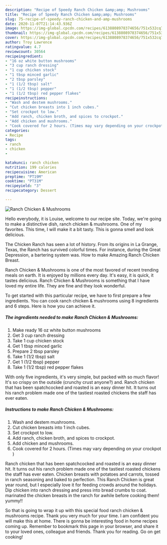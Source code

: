 ```yaml
---
description: "Recipe of Speedy Ranch Chicken &amp;amp; Mushrooms"
title: "Recipe of Speedy Ranch Chicken &amp;amp; Mushrooms"
slug: 75-recipe-of-speedy-ranch-chicken-and-amp-mushrooms
date: 2020-11-07T21:14:43.936Z
image: https://img-global.cpcdn.com/recipes/6138808978374656/751x532cq70/ranch-chicken-mushrooms-recipe-main-photo.jpg
thumbnail: https://img-global.cpcdn.com/recipes/6138808978374656/751x532cq70/ranch-chicken-mushrooms-recipe-main-photo.jpg
cover: https://img-global.cpcdn.com/recipes/6138808978374656/751x532cq70/ranch-chicken-mushrooms-recipe-main-photo.jpg
author: Troy Lawrence
ratingvalue: 4.7
reviewcount: 30564
recipeingredient:
- "16 oz white button mushrooms"
- "3 cup ranch dressing"
- "1 cup chicken stock"
- "1 tbsp minced garlic"
- "2 tbsp parsley"
- "1 (1/2 tbsp) salt"
- "1 (1/2 tbsp) pepper"
- "1 (1/2 tbsp) red pepper flakes"
recipeinstructions:
- "Wash and destem mushrooms."
- "Cut chicken breasts into 1 inch cubes."
- "Set crockpot to low."
- "Add ranch, chicken broth, and spices to crockpot."
- "Add chicken and mushrooms."
- "Cook covered for 2 hours. (Times may vary depending on your crockpot )"
categories:
- Recipe
tags:
- ranch
- chicken
- 

katakunci: ranch chicken  
nutrition: 199 calories
recipecuisine: American
preptime: "PT19M"
cooktime: "PT31M"
recipeyield: "3"
recipecategory: Dessert

---
```



![Ranch Chicken &amp; Mushrooms](https://img-global.cpcdn.com/recipes/6138808978374656/751x532cq70/ranch-chicken-mushrooms-recipe-main-photo.jpg)

Hello everybody, it is Louise, welcome to our recipe site. Today, we're going to make a distinctive dish, ranch chicken &amp; mushrooms. One of my favorites. This time, I will make it a bit tasty. This is gonna smell and look delicious.

The Chicken Ranch has seen a lot of history. From its origins in La Grange, Texas, the Ranch has survived colorful times. For instance, during the Great Depression, a bartering system was. How to make Amazing Ranch Chicken Breast.

Ranch Chicken &amp; Mushrooms is one of the most favored of recent trending meals on earth. It is enjoyed by millions every day. It's easy, it is quick, it tastes delicious. Ranch Chicken &amp; Mushrooms is something that I have loved my entire life. They are fine and they look wonderful.


To get started with this particular recipe, we have to first prepare a few ingredients. You can cook ranch chicken &amp; mushrooms using 8 ingredients and 6 steps. Here is how you can achieve it.

<!--inarticleads1-->

##### The ingredients needed to make Ranch Chicken &amp; Mushrooms:

1. Make ready 16 oz white button mushrooms
1. Get 3 cup ranch dressing
1. Take 1 cup chicken stock
1. Get 1 tbsp minced garlic
1. Prepare 2 tbsp parsley
1. Take 1 (1/2 tbsp) salt
1. Get 1 (1/2 tbsp) pepper
1. Take 1 (1/2 tbsp) red pepper flakes


With only five ingredients, it&#39;s very simple, but packed with so much flavor! It&#39;s so crispy on the outside (crunchy crust anyone?) and. Ranch chicken that has been spatchcocked and roasted is an easy dinner hit. It turns out his ranch problem made one of the tastiest roasted chickens the staff has ever eaten. 

<!--inarticleads2-->

##### Instructions to make Ranch Chicken &amp; Mushrooms:

1. Wash and destem mushrooms.
1. Cut chicken breasts into 1 inch cubes.
1. Set crockpot to low.
1. Add ranch, chicken broth, and spices to crockpot.
1. Add chicken and mushrooms.
1. Cook covered for 2 hours. (Times may vary depending on your crockpot )


Ranch chicken that has been spatchcocked and roasted is an easy dinner hit. It turns out his ranch problem made one of the tastiest roasted chickens the staff has ever eaten. Chicken breasts with potatoes and carrots, tossed in ranch seasoning and baked to perfection. This Ranch Chicken is great year round, but I especially love it for feeding crowds around the holidays. Dip chicken into ranch dressing and press into bread crumbs to coat. marinated the chicken breasts in the ranch for awhile before cooking them! yummy!! 

So that is going to wrap it up with this special food ranch chicken &amp; mushrooms recipe. Thank you very much for your time. I am confident you will make this at home. There is gonna be interesting food in home recipes coming up. Remember to bookmark this page in your browser, and share it to your loved ones, colleague and friends. Thank you for reading. Go on get cooking!
